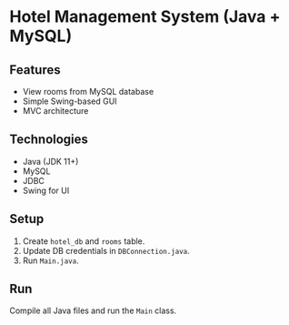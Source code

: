 # Hotel Management System (Java + MySQL)

## Features
- View rooms from MySQL database
- Simple Swing-based GUI
- MVC architecture

## Technologies
- Java (JDK 11+)
- MySQL
- JDBC
- Swing for UI

## Setup
1. Create `hotel_db` and `rooms` table.
2. Update DB credentials in `DBConnection.java`.
3. Run `Main.java`.

## Run
Compile all Java files and run the `Main` class.
